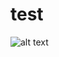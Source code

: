 # test



![alt text](https://github.com/tahaahiskali/DesignPatterns/Creational/FactoryMethod/factoryMethod.png?raw=true)
